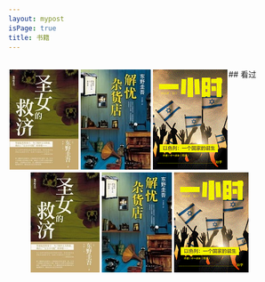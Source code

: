 ```yaml
---
layout: mypost
isPage: true
title: 书籍
---
```

<br/>
## 看过
  
<div style="float:left;border:solid 1px 000;margin:2px;"><img src="image/剩女的救济.jpg"  width="124" height="180" ></div>
<div style="float:left;border:solid 1px 000;margin:2px;"><img src="image/解忧杂货店.jpg" width="126" height="180" ></div>
<div style="float:left;border:solid 1px 000;margin:2px;"><img src="image/以色列.jpg" width="134" height="180" ></div>





<figure class="third">
    <img src="image/剩女的救济.jpg">
    <img src="image/解忧杂货店.jpg">
    <img src="image/以色列.jpg">
</figure>
